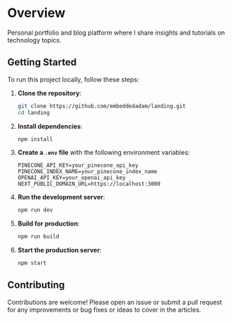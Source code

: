 # Overview

Personal portfolio and blog platform where I share insights and tutorials on technology topics.

## Getting Started

To run this project locally, follow these steps:

1. **Clone the repository**:

   ```bash
   git clone https://github.com/embeddedadam/landing.git
   cd landing
   ```

2. **Install dependencies**:

   ```bash
   npm install
   ```

3. **Create a `.env` file** with the following environment variables:

   ```plaintext
   PINECONE_API_KEY=your_pinecone_api_key
   PINECONE_INDEX_NAME=your_pinecone_index_name
   OPENAI_API_KEY=your_openai_api_key
   NEXT_PUBLIC_DOMAIN_URL=https://localhost:3000
   ```

4. **Run the development server**:

   ```bash
   npm run dev
   ```

5. **Build for production**:

   ```bash
   npm run build
   ```

6. **Start the production server**:

   ```bash
   npm start
   ```

## Contributing

Contributions are welcome! Please open an issue or submit a pull request for any improvements or bug fixes or ideas to cover in the articles.
